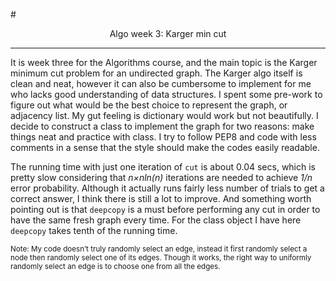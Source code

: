 #<center>Algo week 3: Karger min cut </center>
***
It is week three for the Algorithms course, and the main topic is the Karger minimum cut problem for an undirected graph. The Karger algo itself is clean and neat, however it can also be cumbersome to implement for me who lacks good understanding of data structures. I spent some pre-work to figure out what would be the best choice to represent the graph, or adjacency list. My gut feeling is dictionary would work but not beautifully. I decide to construct a class to implement the graph for two reasons: make things neat and practice with class. I try to follow PEP8 and code with less comments in a sense that the style should make the codes easily readable.

The running time with just one iteration of `cut` is about 0.04 secs, which is pretty slow considering that *n&times;nln(n)* iterations are needed to achieve *1/n* error probability. Although it actually runs fairly less number of trials to get a correct answer, I think there is still a lot to improve. And something worth pointing out is that `deepcopy` is a must before performing any cut in order to have the same fresh graph every time. For the class object I have here `deepcopy` takes tenth of the running time.

<small>Note: My code doesn’t truly randomly select an edge, instead it first randomly select a node then randomly select one of its edges. Though it works, the right way to uniformly randomly select an edge is to choose one from all the edges.
</small>
